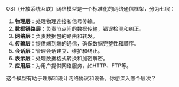 OSI（开放系统互联）网络模型是一个标准化的网络通信框架，分为七层：

1. **物理层**：处理物理连接和信号传输。
2. **数据链路层**：负责节点间的数据传输，错误检测和纠正。
3. **网络层**：负责数据包的路由和转发。
4. **传输层**：提供端到端的通信，确保数据完整性和顺序。
5. **会话层**：管理会话建立、维护和终止。
6. **表示层**：处理数据格式转换和加密解密。
7. **应用层**：为用户提供网络服务，如HTTP、FTP等。

这个模型有助于理解和设计网络协议和设备。你想深入哪个层次？